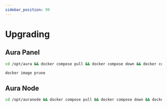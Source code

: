 ```yaml
---
sidebar_position: 99
---
```


# Upgrading

## Aura Panel

```bash title="Update and restart"
cd /opt/aura && docker compose pull && docker compose down && docker compose up -d && docker compose logs -f
```

```bash title="Clean unused images"
docker image prune
```

## Aura Node

```bash title="Update and restart"
cd /opt/auranode && docker compose pull && docker compose down && docker compose up -d && docker compose logs -f
```
